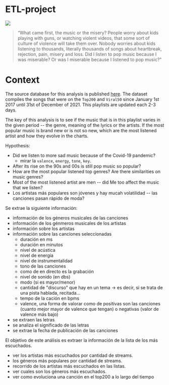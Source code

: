 # ETL-project

![](https://31.media.tumblr.com/129e2f001fb7837a8c14e10e4d5aea47/tumblr_mf3f1bxXVb1qhbo1ko1_500.gif)
> “What came first, the music or the misery? People worry about kids playing with guns, or watching violent videos, that some sort of culture of violence will take them over. Nobody worries about kids listening to thousands, literally thousands of songs about heartbreak, rejection, pain, misery and loss. Did I listen to pop music because I was miserable? Or was I miserable because I listened to pop music?"

# Context

The source database for this analysis is published [here](https://www.kaggle.com/datasets/dhruvildave/spotify-charts). The dataset compiles the songs that were on the `Top200` and `Viral50` since January 1st 2017 until 31st of December of 2021. This playlists are updated each 2-3 days.

The key of this analysis is to see if the music that is in this playlist varies in the given period -- the genre, meaning of the lyrics or the artists. If the most popular music is brand new or is not so new, which are the most listened artist and how they evolve in the charts.

Hypothesis:
- Did we listen to more sad music because of the Covid-19 pandemic?
  - mirar la `valence`, `energy`, `tone`, `key`.
- After its rise on the 90s and 00s is still pop music so popular?
- How are the most popular listened top genres? Are there similarities on music genres?
- Most of the most listened artist are men -- did Me too affect the music that we listen? 
- Los artistas más populares son jóvenes y hay mucah volatilidad -- las canciones pasan rápido de moda?

Se extrae la siguiente información:
- información de los géneros musicales de las canciones
- información de los génmeros musicales de los artistas
- información sobre los artistas
- información sobre las canciones seleccionadas
    - duración en ms
    - duración en minutos
    - nivel de acústica
    - nivel de energía
    - nivel de instrumentalidad
    - tono de las canciones
    - como de en directo es la grabación
    - nivel de sonido (en dbs)
    - modo (si es mayor/menor)
    - cantidad de "discurso" que hay en un tema -> es decir, si se trata de una pista hablada, recitada...
    - tempo de la cación en bpms
    - valence, una forma de valorar como de positivas son las canciones (cuanto mejor mayor de valence que tengan) o negativas (valor de valence más bajo)
- se extraen las letras
- se analiza el significado de las letras
- se extrae la fecha de publicación de las canciones

El objetivo de este análisis es extraer la información de la lista de los más escuchados. 
- ver los artistas más escuchados por cantidad de streams.
- los géneros más populares por cantidad de streams.
- recorrido de los artistas más escuchados en las listas.
- ver cuales son los géneros más escuchados.
- ver como evoluciona una canción en el top200 a lo largo del tiempo
